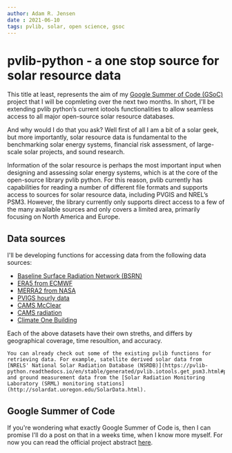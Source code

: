 ```yaml
---
author: Adam R. Jensen
date : 2021-06-10
tags: pvlib, solar, open science, gsoc
---
```


# pvlib-python - a one stop source for solar resource data

This title at least, represents the aim of my [Google Summer of Code (GSoC)](https://summerofcode.withgoogle.com/about/) project that I will be copmleting over the next two months. In short, I'll be extending pvlib python’s current iotools functionalities to allow seamless access to all major open-source solar resource databases.

And why would I do that you ask? Well first of all I am a bit of a solar geek, but more importantly, solar resource data is fundamental to the benchmarking solar energy systems, financial risk assessment, of large-scale solar projects, and sound research.


Information of the solar resource is perhaps the most important input when designing and assessing solar energy systems, which is at the core of the open-source library pvlib python. For this reason, pvlib currently has capabilities for reading a number of different file formats and supports access to sources for solar resource data, including PVGIS and NREL’s PSM3. However, the library currently only supports direct access to a few of the many available sources and only covers a limited area, primarily focusing on North America and Europe.

## Data sources
I'll be developing functions for accessing data from the following data sources:
- [Baseline Surface Radiation Network (BSRN)](https://bsrn.awi.de/) 
- [ERA5 from ECMWF](https://www.ecmwf.int/en/forecasts/datasets/reanalysis-datasets/era5)
- [MERRA2 from NASA](https://gmao.gsfc.nasa.gov/reanalysis/MERRA-2/)
- [PVIGS hourly data](https://ec.europa.eu/jrc/en/PVGIS/tools/hourly-radiation)
- [CAMS McClear](http://www.soda-pro.com/web-services/radiation/cams-mcclear)
- [CAMS radiation](http://www.soda-pro.com/web-services/radiation/cams-radiation-service/info)
- [Climate One Building](http://climate.onebuilding.org/)

Each of the above datasets have their own streths, and differs by geographical coverage, time resoultion, and accuracy.

```{note}
You can already check out some of the existing pvlib functions for retrieving data. For example, satellite derived solar data from [NRELS' National Solar Radiation Database (NSRDB)](https://pvlib-python.readthedocs.io/en/stable/generated/pvlib.iotools.get_psm3.html#pvlib.iotools.get_psm3) and ground measurement data from the [Solar Radiation Monitoring Laboratory (SRML) monitoring stations](http://solardat.uoregon.edu/SolarData.html).
```


## Google Summer of Code
If you're wondering what exactly Google Summer of Code is, then I can promise I'll do a post on that in a weeks time, when I know more myself. For now you can read the official project abstract [here](https://summerofcode.withgoogle.com/projects/#6071460558274560).






